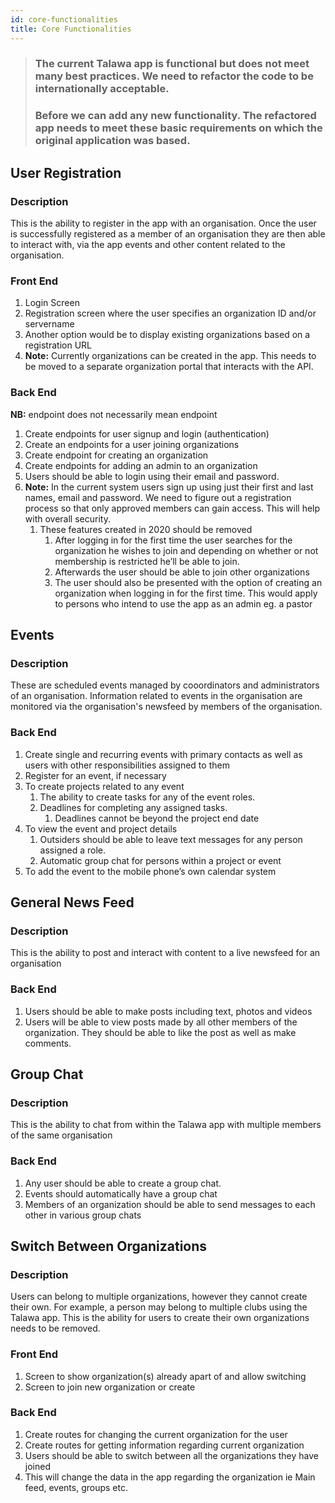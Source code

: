 ```yaml
---
id: core-functionalities
title: Core Functionalities
---
```



> ### The current Talawa app is functional but does not meet many best practices. We need to refactor the code to be internationally acceptable. 
> ### Before we can add any new functionality. The refactored app needs to meet these basic requirements on which the original application was based.

## User Registration
### Description
This is the ability to register in the app with an organisation. Once the user is successfully registered as a member of an organisation they are then able to interact with, via the app events and other content related to the organisation.

### Front End
1. Login Screen
2. Registration screen where the user specifies an organization ID and/or servername
3. Another option would be to display existing organizations based on a registration URL
4. **Note:** Currently organizations can be created in the app. This needs to be moved to a separate organization portal that interacts with the API.

### Back End
**NB:** endpoint does not necessarily mean endpoint
1. Create endpoints for user signup and login (authentication)
2. Create an endpoints for a user joining organizations
3. Create endpoint for creating an organization
4. Create endpoints for adding an admin to an organization
5. Users should be able to login using their email and password.
6. **Note:** In the current system users sign up using just their first and last names, email and password. We need to figure out a registration process so that only approved members can gain access. This will help with overall security.
    1. These features created in 2020 should be removed
       1. After logging in for the first time the user searches for the organization he wishes to join and depending on whether or not membership is restricted he’ll be able to join.
       2. Afterwards the user should be able to join other organizations
       3. The user should also be presented with the option of creating an organization when logging in for the first time. This would apply to persons who intend to use the app as an admin eg. a pastor

## Events
### Description
These are scheduled events managed by cooordinators and administrators of an organisation. Information related to events in the organisation are monitored via the organisation's newsfeed by members of the organisation. 
### Back End 
1. Create single and recurring events with primary contacts as well as users with other responsibilities assigned to them
2. Register for an event, if necessary
3. To create projects related to any event
    1. The ability to create tasks for any of the event roles.
    2. Deadlines for completing any assigned tasks.
       1. Deadlines cannot be beyond the project end date
4. To view the event and  project details
    1. Outsiders should be able to leave text messages for any person assigned a role.
    2. Automatic group chat for persons within a project or event
5. To add the event to the mobile phone’s own calendar system

## General News Feed
### Description
This is the ability to post and interact with content to a live newsfeed for an organisation
### Back End
1. Users should be able to make posts including text, photos and videos
2. Users will be able to view posts made by all other members of the organization. They should be able to like the post as well as make comments.

## Group Chat
### Description 
This is the ability to chat from within the Talawa app with multiple members of the same organisation
### Back End
1. Any user should be able to create a group chat.
2. Events should automatically have a group chat
3. Members of an organization should be able to send messages to each other in various group chats

## Switch Between Organizations
### Description
Users can belong to multiple organizations, however they cannot create their own. For example, a person may belong to multiple clubs using the Talawa app. This is the ability for users to create their own organizations needs to be removed.

### Front End
1. Screen to show organization(s) already apart of and allow switching
2. Screen to join new organization or create 

### Back End
1. Create routes for changing the current organization for the user
2. Create routes for getting information regarding current organization
3. Users should be able to switch between all the organizations they have joined
4. This will change the data in the app regarding the organization ie Main feed, events, groups etc.


